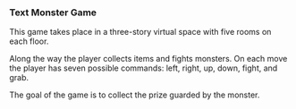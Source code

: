 ### Text Monster Game

This game takes place in a three-story virtual space with five rooms on each floor.

Along the way the player collects items and fights monsters. On each move the player has seven possible commands: left, right, up, down, fight, and grab.

The goal of the game is to collect the prize guarded by the monster.
